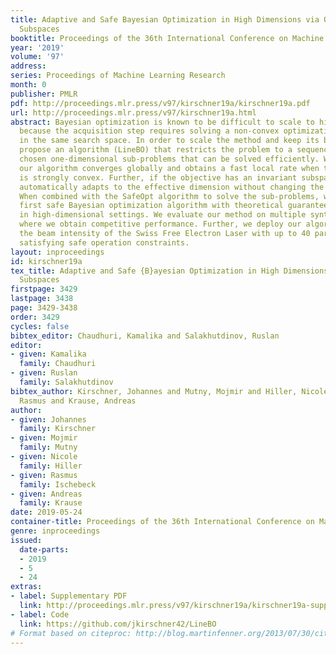 ```yaml
---
title: Adaptive and Safe Bayesian Optimization in High Dimensions via One-Dimensional
  Subspaces
booktitle: Proceedings of the 36th International Conference on Machine Learning
year: '2019'
volume: '97'
address: 
series: Proceedings of Machine Learning Research
month: 0
publisher: PMLR
pdf: http://proceedings.mlr.press/v97/kirschner19a/kirschner19a.pdf
url: http://proceedings.mlr.press/v97/kirschner19a.html
abstract: Bayesian optimization is known to be difficult to scale to high dimensions,
  because the acquisition step requires solving a non-convex optimization problem
  in the same search space. In order to scale the method and keep its benefits, we
  propose an algorithm (LineBO) that restricts the problem to a sequence of iteratively
  chosen one-dimensional sub-problems that can be solved efficiently. We show that
  our algorithm converges globally and obtains a fast local rate when the function
  is strongly convex. Further, if the objective has an invariant subspace, our method
  automatically adapts to the effective dimension without changing the algorithm.
  When combined with the SafeOpt algorithm to solve the sub-problems, we obtain the
  first safe Bayesian optimization algorithm with theoretical guarantees applicable
  in high-dimensional settings. We evaluate our method on multiple synthetic benchmarks,
  where we obtain competitive performance. Further, we deploy our algorithm to optimize
  the beam intensity of the Swiss Free Electron Laser with up to 40 parameters while
  satisfying safe operation constraints.
layout: inproceedings
id: kirschner19a
tex_title: Adaptive and Safe {B}ayesian Optimization in High Dimensions via One-Dimensional
  Subspaces
firstpage: 3429
lastpage: 3438
page: 3429-3438
order: 3429
cycles: false
bibtex_editor: Chaudhuri, Kamalika and Salakhutdinov, Ruslan
editor:
- given: Kamalika
  family: Chaudhuri
- given: Ruslan
  family: Salakhutdinov
bibtex_author: Kirschner, Johannes and Mutny, Mojmir and Hiller, Nicole and Ischebeck,
  Rasmus and Krause, Andreas
author:
- given: Johannes
  family: Kirschner
- given: Mojmir
  family: Mutny
- given: Nicole
  family: Hiller
- given: Rasmus
  family: Ischebeck
- given: Andreas
  family: Krause
date: 2019-05-24
container-title: Proceedings of the 36th International Conference on Machine Learning
genre: inproceedings
issued:
  date-parts:
  - 2019
  - 5
  - 24
extras:
- label: Supplementary PDF
  link: http://proceedings.mlr.press/v97/kirschner19a/kirschner19a-supp.pdf
- label: Code
  link: https://github.com/jkirschner42/LineBO
# Format based on citeproc: http://blog.martinfenner.org/2013/07/30/citeproc-yaml-for-bibliographies/
---
```

